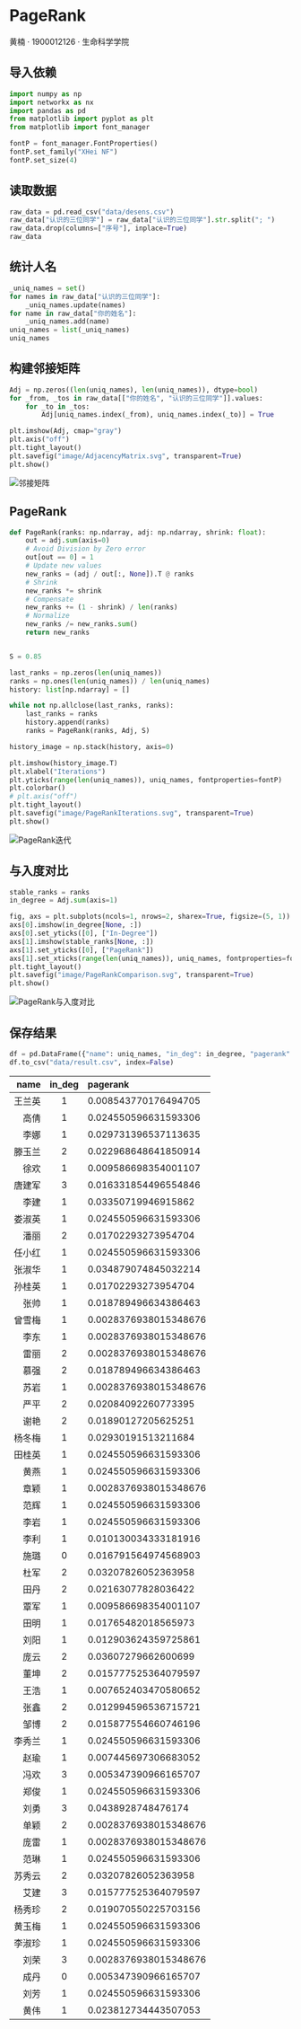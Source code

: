 # PageRank

黄楠 · 1900012126 · 生命科学学院

## 导入依赖

```python
import numpy as np
import networkx as nx
import pandas as pd
from matplotlib import pyplot as plt
from matplotlib import font_manager

fontP = font_manager.FontProperties()
fontP.set_family("XHei NF")
fontP.set_size(4)
```

## 读取数据

```python
raw_data = pd.read_csv("data/desens.csv")
raw_data["认识的三位同学"] = raw_data["认识的三位同学"].str.split("; ")
raw_data.drop(columns=["序号"], inplace=True)
raw_data
```

## 统计人名

```python
_uniq_names = set()
for names in raw_data["认识的三位同学"]:
    _uniq_names.update(names)
for name in raw_data["你的姓名"]:
    _uniq_names.add(name)
uniq_names = list(_uniq_names)
uniq_names
```

## 构建邻接矩阵

```python
Adj = np.zeros((len(uniq_names), len(uniq_names)), dtype=bool)
for _from, _tos in raw_data[["你的姓名", "认识的三位同学"]].values:
    for _to in _tos:
        Adj[uniq_names.index(_from), uniq_names.index(_to)] = True

plt.imshow(Adj, cmap="gray")
plt.axis("off")
plt.tight_layout()
plt.savefig("image/AdjacencyMatrix.svg", transparent=True)
plt.show()
```

![邻接矩阵](image/AdjacencyMatrix.svg)

## PageRank

```python
def PageRank(ranks: np.ndarray, adj: np.ndarray, shrink: float):
    out = adj.sum(axis=0)
    # Avoid Division by Zero error
    out[out == 0] = 1
    # Update new values
    new_ranks = (adj / out[:, None]).T @ ranks
    # Shrink
    new_ranks *= shrink
    # Compensate
    new_ranks += (1 - shrink) / len(ranks)
    # Normalize
    new_ranks /= new_ranks.sum()
    return new_ranks


S = 0.85

last_ranks = np.zeros(len(uniq_names))
ranks = np.ones(len(uniq_names)) / len(uniq_names)
history: list[np.ndarray] = []

while not np.allclose(last_ranks, ranks):
    last_ranks = ranks
    history.append(ranks)
    ranks = PageRank(ranks, Adj, S)

history_image = np.stack(history, axis=0)

plt.imshow(history_image.T)
plt.xlabel("Iterations")
plt.yticks(range(len(uniq_names)), uniq_names, fontproperties=fontP)
plt.colorbar()
# plt.axis("off")
plt.tight_layout()
plt.savefig("image/PageRankIterations.svg", transparent=True)
plt.show()
```

![PageRank迭代](image/PageRankIterations.svg)

## 与入度对比

```python
stable_ranks = ranks
in_degree = Adj.sum(axis=1)

fig, axs = plt.subplots(ncols=1, nrows=2, sharex=True, figsize=(5, 1))
axs[0].imshow(in_degree[None, :])
axs[0].set_yticks([0], ["In-Degree"])
axs[1].imshow(stable_ranks[None, :])
axs[1].set_yticks([0], ["PageRank"])
axs[1].set_xticks(range(len(uniq_names)), uniq_names, fontproperties=fontP, rotation=90)
plt.tight_layout()
plt.savefig("image/PageRankComparison.svg", transparent=True)
plt.show()
```

![PageRank与入度对比](image/PageRankComparison.svg)

## 保存结果

```python
df = pd.DataFrame({"name": uniq_names, "in_deg": in_degree, "pagerank": stable_ranks})
df.to_csv("data/result.csv", index=False)
```

|   name | in_deg | pagerank              |
| -----: | :----: | :-------------------- |
| 王兰英 |   1    | 0.008543770176494705  |
|   高倩 |   1    | 0.024550596631593306  |
|   李娜 |   1    | 0.029731396537113635  |
| 滕玉兰 |   2    | 0.022968648641850914  |
|   徐欢 |   1    | 0.009586698354001107  |
| 唐建军 |   3    | 0.016331854496554846  |
|   李建 |   1    | 0.03350719946915862   |
| 娄淑英 |   1    | 0.024550596631593306  |
|   潘丽 |   2    | 0.01702293273954704   |
| 任小红 |   1    | 0.024550596631593306  |
| 张淑华 |   1    | 0.034879074845032214  |
| 孙桂英 |   1    | 0.01702293273954704   |
|   张帅 |   1    | 0.018789496634386463  |
| 曾雪梅 |   1    | 0.0028376938015348676 |
|   李东 |   1    | 0.0028376938015348676 |
|   雷丽 |   2    | 0.0028376938015348676 |
|   慕强 |   2    | 0.018789496634386463  |
|   苏岩 |   1    | 0.0028376938015348676 |
|   严平 |   2    | 0.02084092260773395   |
|   谢艳 |   2    | 0.01890127205625251   |
| 杨冬梅 |   1    | 0.02930191513211684   |
| 田桂英 |   1    | 0.024550596631593306  |
|   黄燕 |   1    | 0.024550596631593306  |
|   章颖 |   1    | 0.0028376938015348676 |
|   范辉 |   1    | 0.024550596631593306  |
|   李岩 |   1    | 0.024550596631593306  |
|   李利 |   1    | 0.010130034333181916  |
|   施璐 |   0    | 0.016791564974568903  |
|   杜军 |   2    | 0.03207826052363958   |
|   田丹 |   2    | 0.02163077828036422   |
|   覃军 |   1    | 0.009586698354001107  |
|   田明 |   1    | 0.01765482018565973   |
|   刘阳 |   1    | 0.012903624359725861  |
|   庞云 |   2    | 0.03607279662600699   |
|   董坤 |   2    | 0.015777525364079597  |
|   王浩 |   1    | 0.007652403470580652  |
|   张鑫 |   2    | 0.012994596536715721  |
|   邹博 |   2    | 0.015877554660746196  |
| 李秀兰 |   1    | 0.024550596631593306  |
|   赵瑜 |   1    | 0.007445697306683052  |
|   冯欢 |   3    | 0.005347390966165707  |
|   郑俊 |   1    | 0.024550596631593306  |
|   刘勇 |   3    | 0.0438928748476174    |
|   单颖 |   2    | 0.0028376938015348676 |
|   庞雷 |   1    | 0.0028376938015348676 |
|   范琳 |   1    | 0.024550596631593306  |
| 苏秀云 |   2    | 0.03207826052363958   |
|   艾建 |   3    | 0.015777525364079597  |
| 杨秀珍 |   2    | 0.019070550225703156  |
| 黄玉梅 |   1    | 0.024550596631593306  |
| 李淑珍 |   1    | 0.024550596631593306  |
|   刘荣 |   3    | 0.0028376938015348676 |
|   成丹 |   0    | 0.005347390966165707  |
|   刘芳 |   1    | 0.024550596631593306  |
|   黄伟 |   1    | 0.023812734443507053  |
